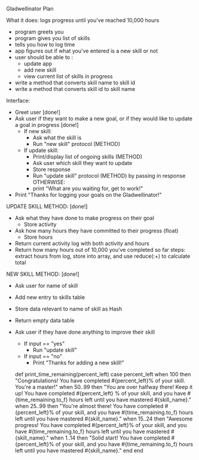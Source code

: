 Gladwellinator Plan

What it does: logs progress until you've reached 10,000 hours

- program greets you
- program gives you list of skills
- tells you how to log time
- app figures out if what you've entered is a new skill or not
- user should be able to :
	- update app
	- add new skill
	- view current list of skills in progress
- write a method that converts skill name to skill id
- write a method that converts skill id to skill name

Interface:
- Greet user [done!]
- Ask user if they want to make a new goal, or if they would like to update a goal in progress [done!]
	- If new skill: 
		- Ask what the skill is
		- Run "new skill" protocol (METHOD)
	- If update skill:
		- Print/display list of ongoing skills (METHOD)
		- Ask user which skill they want to update
		- Store response
		- Run "update skill" protocol (METHOD) by passing in response
	OTHERWISE:
		- print "What are you waiting for, get to work!"
- Print "Thanks for logging your goals on the Gladwellinator!"	
		

UPDATE SKILL METHOD: [done!]

- Ask what they have done to make progress on their goal
	- Store activity
- Ask how many hours they have committed to their progress (float)
	- Store hours
- Return current activity log with both activity and hours
- Return how many hours out of 10,000 you've completed so far
	steps: extract hours from log, store into array, and use reduce(:+) to calculate total

NEW SKILL METHOD: [done!]

- Ask user for name of skill
- Add new entry to skills table
- Store data relevant to name of skill as Hash
- Return empty data table
- Ask user if they have done anything to improve their skill
	- If input == "yes"
		- Run "update skill"
	- If input == "no"
		- Print "Thanks for adding a new skill!"

  def print_time_remaining(percent_left)
    case percent_left
    when 100 then "Congratulations! You have completed #{percent_left}\% of your skill. You're a master!"
    when 50..99 then "You are over halfway there! Keep it up! You have completed #{percent_left} % of your skill, and you have #{time_remaining.to_f} hours left until you have mastered #{skill_name}."
    when 25..99 then "You're almost there! You have completed #{percent_left}\% of your skill, and you have #{time_remaining.to_f} hours left until you have mastered #{skill_name}."
    when 15..24 then "Awesome progress! You have completed #{percent_left}\% of your skill, and you have #{time_remaining.to_f} hours left until you have mastered #{skill_name}."
    when 1..14 then "Solid start! You have completed #{percent_left}\% of your skill, and you have #{time_remaining.to_f} hours left until you have mastered #{skill_name}."
  end
end